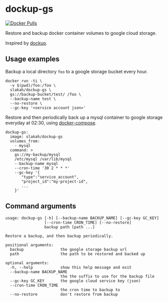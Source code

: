 
# dockup-gs

[![Docker Pulls](https://img.shields.io/docker/pulls/slakah/dockup-gs.svg?style=flat)](https://hub.docker.com/r/slakah/dockup-gs/)

Restore and backup docker container volumes to google cloud storage.

Inspired by [dockup](https://github.com/tutumcloud/dockup).

## Usage examples

Backup a local directory `foo` to a google storage bucket every hour.

```
docker run -ti \
  -v $(pwd)/foo:/foo \
  slakah/dockup-gs \
  gs://backup-bucket/test/ /foo \
  --backup-name test \
  --no-restore \
  --gc-key '<service account json>'
```

Restore and then periodically back up a mysql container to google storage everyday at 02:30, using [docker-compose](https://docs.docker.com/compose/).

```
dockup-gs:
  image: slakah/dockup-gs
  volumes_from:
    - mysql
  command: >
    gs://my-backup/mysql
    /etc/mysql /var/lib/mysql
    --backup-name mysql
    --cron-time '30 2 * * *'
    --gc-key '{
       "type":"service_account",
       "project_id":"my-project-id",
       ...
    }'
```

## Command arguments

```
usage: dockup-gs [-h] [--backup-name BACKUP_NAME] [--gc-key GC_KEY]
                 [--cron-time CRON_TIME] [--no-restore]
                 backup path [path ...]

Restore a backup, and then backup periodically.

positional arguments:
  backup                the google storage backup url
  path                  the path to be restored and backed up

optional arguments:
  -h, --help            show this help message and exit
  --backup-name BACKUP_NAME
                        the the suffix to use for the backup file
  --gc-key GC_KEY       the google cloud service key (json)
  --cron-time CRON_TIME
                        the cron time to backup to
  --no-restore          don't restore from backup
```
